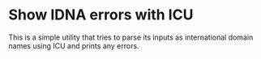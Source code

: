 Show IDNA errors with ICU
=========================

This is a simple utility that tries to parse its inputs as
international domain names using ICU and prints any errors.
